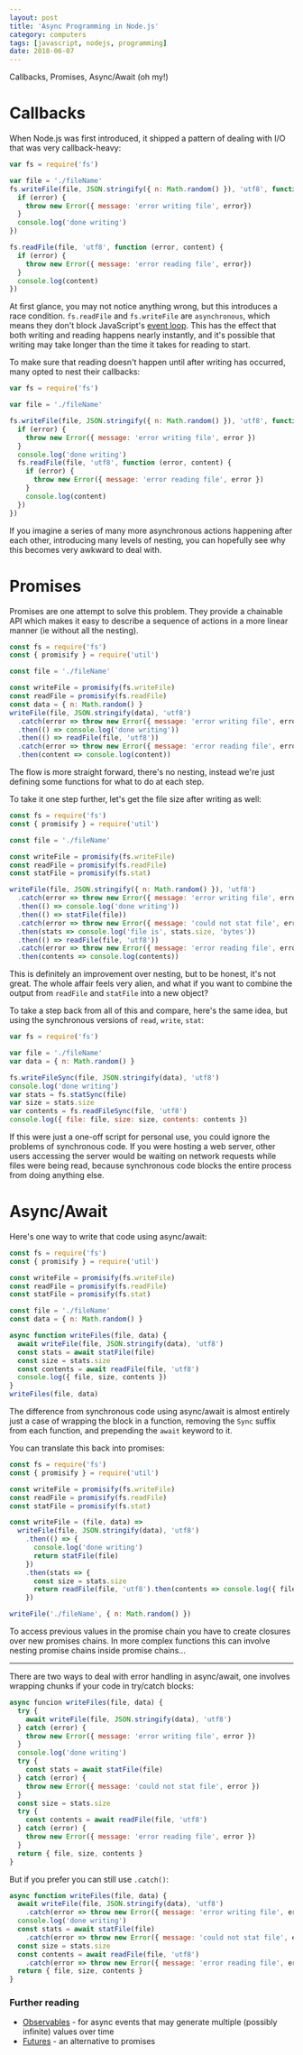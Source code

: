 ```yaml
---
layout: post
title: 'Async Programming in Node.js'
category: computers
tags: [javascript, nodejs, programming]
date: 2018-06-07
---
```


Callbacks, Promises, Async/Await (oh my!)

# Callbacks

When Node.js was first introduced, it shipped a pattern of dealing with I/O that was very callback-heavy:

```javascript
var fs = require('fs')

var file = './fileName'
fs.writeFile(file, JSON.stringify({ n: Math.random() }), 'utf8', function (error) {
  if (error) {
    throw new Error({ message: 'error writing file', error})
  }
  console.log('done writing')
})

fs.readFile(file, 'utf8', function (error, content) {
  if (error) {
    throw new Error({ message: 'error reading file', error})
  }
  console.log(content)
})
```

At first glance, you may not notice anything wrong, but this introduces a race condition. `fs.readFile` and `fs.writeFile` are `asynchronous`, which means they don't block JavaScript's [event loop][eventloop]. This has the effect that both writing and reading happens nearly instantly, and it's possible that writing may take longer than the time it takes for reading to start.

To make sure that reading doesn't happen until after writing has occurred, many opted to nest their callbacks:

```javascript
var fs = require('fs')

var file = './fileName'

fs.writeFile(file, JSON.stringify({ n: Math.random() }), 'utf8', function (error) {
  if (error) {
    throw new Error({ message: 'error writing file', error })
  }
  console.log('done writing')
  fs.readFile(file, 'utf8', function (error, content) {
    if (error) {
      throw new Error({ message: 'error reading file', error })
    }
    console.log(content)
  })
})
```

If you imagine a series of many more asynchronous actions happening after each other, introducing many levels of nesting, you can hopefully see why this becomes very awkward to deal with.

# Promises

Promises are one attempt to solve this problem. They provide a chainable API which makes it easy to describe a sequence of actions in a more linear manner (ie without all the nesting).

```javascript
const fs = require('fs')
const { promisify } = require('util')

const file = './fileName'

const writeFile = promisify(fs.writeFile)
const readFile = promisify(fs.readFile)
const data = { n: Math.random() }
writeFile(file, JSON.stringify(data), 'utf8')
  .catch(error => throw new Error({ message: 'error writing file', error }))
  .then(() => console.log('done writing'))
  .then(() => readFile(file, 'utf8'))
  .catch(error => throw new Error({ message: 'error reading file', error }))
  .then(content => console.log(content))
```

The flow is more straight forward, there's no nesting, instead we're just defining some functions for what to do at each step.

To take it one step further, let's get the file size after writing as well:

```javascript
const fs = require('fs')
const { promisify } = require('util')

const file = './fileName'

const writeFile = promisify(fs.writeFile)
const readFile = promisify(fs.readFile)
const statFile = promisify(fs.stat)

writeFile(file, JSON.stringify({ n: Math.random() }), 'utf8')
  .catch(error => throw new Error({ message: 'error writing file', error }))
  .then(() => console.log('done writing'))
  .then(() => statFile(file))
  .catch(error => throw new Error({ message: 'could not stat file', error }))
  .then(stats => console.log('file is', stats.size, 'bytes'))
  .then(() => readFile(file, 'utf8'))
  .catch(error => throw new Error({ message: 'error reading file', error }))
  .then(contents => console.log(contents))
```

This is definitely an improvement over nesting, but to be honest, it's not great. The whole affair feels very alien, and what if you want to combine the output from `readFile` and `statFile` into a new object?

To take a step back from all of this and compare, here's the same idea, but using the synchronous versions of `read`, `write`, `stat`:

```javascript
var fs = require('fs')

var file = './fileName'
var data = { n: Math.random() }

fs.writeFileSync(file, JSON.stringify(data), 'utf8')
console.log('done writing')
var stats = fs.statSync(file)
var size = stats.size
var contents = fs.readFileSync(file, 'utf8')
console.log({ file: file, size: size, contents: contents })
```

If this were just a one-off script for personal use, you could ignore the problems of synchronous code. If you were hosting a web server, other users accessing the server would be waiting on network requests while files were being read, because synchronous code blocks the entire process from doing anything else.

# Async/Await

Here's one way to write that code using async/await:

```javascript
const fs = require('fs')
const { promisify } = require('util')

const writeFile = promisify(fs.writeFile)
const readFile = promisify(fs.readFile)
const statFile = promisify(fs.stat)

const file = './fileName'
const data = { n: Math.random() }

async function writeFiles(file, data) {
  await writeFile(file, JSON.stringify(data), 'utf8')
  const stats = await statFile(file)
  const size = stats.size
  const contents = await readFile(file, 'utf8')
  console.log({ file, size, contents })
}
writeFiles(file, data)
```

The difference from synchronous code using async/await is almost entirely just a case of wrapping the block in a function, removing the `Sync` suffix from each function, and prepending the `await` keyword to it.

You can translate this back into promises:

```javascript
const fs = require('fs')
const { promisify } = require('util')

const writeFile = promisify(fs.writeFile)
const readFile = promisify(fs.readFile)
const statFile = promisify(fs.stat)

const writeFile = (file, data) =>
  writeFile(file, JSON.stringify(data), 'utf8')
    .then(() => {
      console.log('done writing')
      return statFile(file)
    })
    .then(stats => {
      const size = stats.size
      return readFile(file, 'utf8').then(contents => console.log({ file, size, contents }))
    })

writeFile('./fileName', { n: Math.random() })
```

To access previous values in the promise chain you have to create closures over new promises chains. In more complex functions this can involve nesting promise chains inside promise chains...

---

There are two ways to deal with error handling in async/await, one involves wrapping chunks if your code in try/catch blocks:

```javascript
async funcion writeFiles(file, data) {
  try {
    await writeFile(file, JSON.stringify(data), 'utf8')
  } catch (error) {
    throw new Error({ message: 'error writing file', error })
  }
  console.log('done writing')
  try {
    const stats = await statFile(file)
  } catch (error) {
    throw new Error({ message: 'could not stat file', error })
  }
  const size = stats.size
  try {
    const contents = await readFile(file, 'utf8')
  } catch (error) {
    throw new Error({ message: 'error reading file', error })
  }
  return { file, size, contents }
}
```

But if you prefer you can still use `.catch()`:

```javascript
async function writeFiles(file, data) {
  await writeFile(file, JSON.stringify(data), 'utf8')
    .catch(error => throw new Error({ message: 'error writing file', error }))
  console.log('done writing')
  const stats = await statFile(file)
    .catch(error => throw new Error({ message: 'could not stat file', error }))
  const size = stats.size
  const contents = await readFile(file, 'utf8')
    .catch(error => throw new Error({ message: 'error reading file', error }))
  return { file, size, contents }
}
```

### Further reading

- [Observables](https://gist.github.com/staltz/868e7e9bc2a7b8c1f754) - for async events that may generate multiple (possibly infinite) values over time
- [Futures](https://github.com/fluture-js/Fluture) - an alternative to promises

[eventloop]: https://www.youtube.com/watch?v=8aGhZQkoFbQ
[broken]: https://medium.com/@avaq/broken-promises-2ae92780f33
